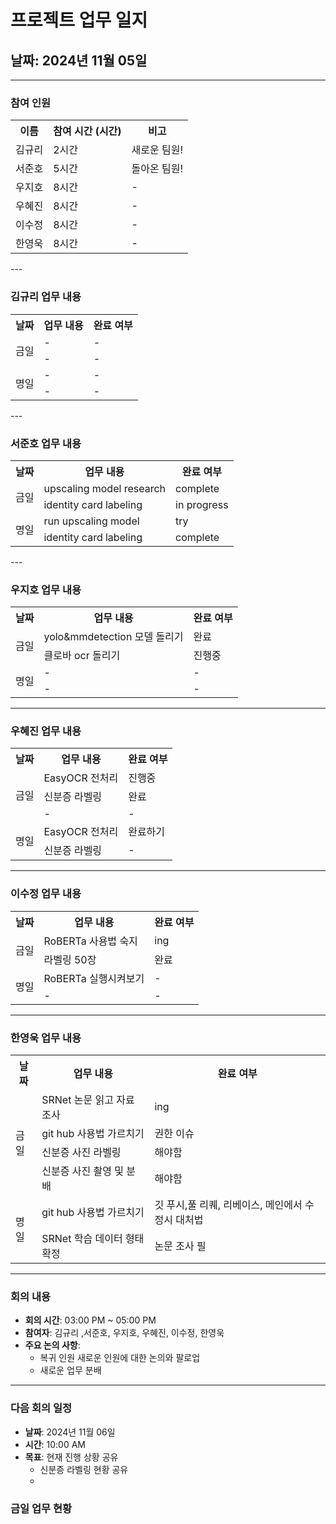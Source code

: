 # 프로젝트 업무 일지

## 날짜: 2024년 11월 05일

---

### 참여 인원

<div align="center">

<table>
  <tr>
    <th>이름</th>
    <th>참여 시간 (시간)</th>
    <th>비고</th>
  </tr>
    <tr>
    <td>김규리</td>
    <td>2시간</td>
    <td>새로운 팀원!</td>
  </tr>
    <tr>
    <td>서준호</td>
    <td>5시간</td>
    <td>돌아온 팀원!</td>
  </tr>
  <tr>
    <td>우지호</td>
    <td>8시간</td>
    <td>-</td>
  </tr>
  <tr>
    <td>우혜진</td>
    <td>8시간</td>
    <td>-</td>
  </tr>
  <tr>
    <td>이수정</td>
    <td>8시간</td>
    <td>-</td>
  </tr>
  <tr>
    <td>한영욱</td>
    <td>8시간</td>
    <td>-</td>
  </tr>
</table>

</div>
---

### 김규리 업무 내용

<div align="center">

<table>
  <tr>
    <th>날짜</th>
    <th>업무 내용</th>
    <th>완료 여부</th>
  </tr>
  <tr>
    <td rowspan="2">금일</td>
    <td>-</td>
    <td>-</td>
  </tr>
  <tr>
    <td>-</td>
    <td>-</td>
  </tr>
  <tr>
    <td rowspan="2">명일</td>
    <td>-</td>
    <td>-</td>
  </tr>
  <tr>
    <td>-</td>
    <td>-</td>
  </tr>
</table>

</div>
---

### 서준호 업무 내용

<div align="center">

<table>
  <tr>
    <th>날짜</th>
    <th>업무 내용</th>
    <th>완료 여부</th>
  </tr>
  <tr>
    <td rowspan="2">금일</td>
    <td>upscaling model research</td>
    <td>complete</td>
  </tr>
  <tr>
    <td>identity card labeling</td>
    <td>in progress</td>
  </tr>
  <tr>
    <td rowspan="2">명일</td>
    <td>run upscaling model</td>
    <td>try</td>
  </tr>
  <tr>
    <td>identity card labeling</td>
    <td>complete</td>
  </tr>
</table>

</div>
---

### 우지호 업무 내용

<div align="center">

<table>
  <tr>
    <th>날짜</th>
    <th>업무 내용</th>
    <th>완료 여부</th>
  </tr>
  <tr>
    <td rowspan="2">금일</td>
    <td>yolo&mmdetection 모델 돌리기</td>
    <td>완료</td>
  </tr>
  <tr>
    <td>클로바 ocr 돌리기</td>
    <td>진행중</td>
  </tr>
  <tr>
    <td rowspan="2">명일</td>
    <td>-</td>
    <td>-</td>
  </tr>
  <tr>
    <td>-</td>
    <td>-</td>
  </tr>
</table>

</div>

---

### 우혜진 업무 내용

<div align="center">

<table>
  <tr>
    <th>날짜</th>
    <th>업무 내용</th>
    <th>완료 여부</th>
  </tr>
  <tr>
    <td rowspan="3">금일</td>
    <td>EasyOCR 전처리</td>
    <td>진행중</td>
  </tr>
  <tr>
    <td>신분증 라벨링</td>
    <td>완료</td>
  </tr>
  <tr>
    <td>-</td>
    <td>-</td>
  </tr>
  <tr>
    <td rowspan="2">명일</td>
    <td>EasyOCR 전처리</td>
    <td>완료하기</td>
  </tr>
  <tr>
    <td>신분증 라벨링</td>
    <td>-</td>
  </tr>
</table>

</div>

---

### 이수정 업무 내용

<div align="center">

<table>
  <tr>
    <th>날짜</th>
    <th>업무 내용</th>
    <th>완료 여부</th>
  </tr>
  <tr>
    <td rowspan="2">금일</td>
    <td>RoBERTa 사용법 숙지</td>
    <td>ing</td>
  </tr>
  <tr>
    <td>라벨링 50장</td>
    <td>완료</td>
  </tr>
  <tr>
    <td rowspan="2">명일</td>
    <td>RoBERTa 실행시켜보기</td>
    <td>-</td>
  </tr>
  <tr>
    <td>-</td>
    <td>-</td>
  </tr>
</table>

</div>

---

### 한영욱 업무 내용

<div align="center">

<table>
  <tr>
    <th>날짜</th>
    <th>업무 내용</th>
    <th>완료 여부</th>
  </tr>
  <tr>
    <td rowspan="4">금일</td>
    <td>SRNet 논문 읽고 자료 조사</td>
    <td>ing</td>
  </tr>
  <tr>
    <td>git hub 사용법 가르치기</td>
    <td>권한 이슈</td>
  </tr>
  <tr>
    <td>신분증 사진 라벨링</td>
    <td>해야함</td>
  </tr>
  <tr>
    <td>신분증 사진 촬영 및 분배</td>
    <td>해야함</td>
  </tr>
  <tr>
    <td rowspan="2">명일</td>
    <td>git hub 사용법 가르치기</td>
    <td>깃 푸시,풀 리퀘, 리베이스, 메인에서 수정시 대처법 </td>
  </tr>
  <tr>
    <td>SRNet 학습 데이터 형태 확정</td>
    <td>논문 조사 필</td>
  </tr>
</table>

</div>

---

### 회의 내용

- **회의 시간**: 03:00 PM ~ 05:00 PM
- **참여자**: 김규리 ,서준호, 우지호, 우혜진, 이수정, 한영욱
- **주요 논의 사항**:
  - 복귀 인원 새로운 인원에 대한 논의와 팔로업
  - 새로운 업무 분배
  



---

### 다음 회의 일정

- **날짜**: 2024년 11월 06일
- **시간**: 10:00 AM
- **목표**: 현재 진행 상황 공유
  - 신분증 라벨링 현황 공유
  - 


### 금일 업무 현황

